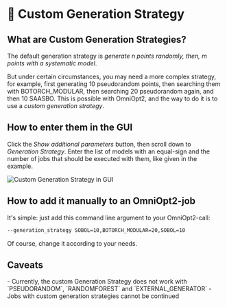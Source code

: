 # 🧩 Custom Generation Strategy

<!-- How to run custom generation strategies -->

<!-- Category: Advanced Usage -->

<div id="toc"></div>

## What are Custom Generation Strategies?

The default generation strategy is *generate n points randomly, then, m points with a systematic model*.

But under certain circumstances, you may need a more complex strategy, for example, first generating 10 pseudorandom points,
then searching them with BOTORCH_MODULAR, then searching 20 pseudorandom again, and then 10 SAASBO. This is possible with
OmniOpt2, and the way to do it is to use a *custom generation strategy*.

## How to enter them in the GUI

Click the *Show additional parameters* button, then scroll down to *Generation Strategy*. Enter the list of models with an equal-sign
and the number of jobs that should be executed with them, like given in the example.

<img alt="Custom Generation Strategy in GUI" data-lightsrc="imgs/custom_generation_strategy_light.png" data-darksrc="imgs/custom_generation_strategy_dark.png" /><br>

## How to add it manually to an OmniOpt2-job

It's simple: just add this command line argument to your OmniOpt2-call:

```bash
--generation_strategy SOBOL=10,BOTORCH_MODULAR=20,SOBOL=10
```

Of course, change it according to your needs.

## Caveats

<div class="caveat warning">
- Currently, the custom Generation Strategy does not work with `PSEUDORANDOM`, `RANDOMFOREST` and `EXTERNAL_GENERATOR`
- Jobs with custom generation strategies cannot be continued
</div>
